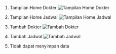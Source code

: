 1. Tampilan Home Dokter
![Tampilan Home Dokter](https://github.com/user-attachments/assets/d73dc888-10ef-49c9-8936-506b23328350)

2. Tampilan Home Jadwal
![Tampilan Home Jadwal](https://github.com/user-attachments/assets/88472d6f-0918-4698-ad4a-e16de47605df)

3. Tambah Dokter
![Tambah Dokter](https://github.com/user-attachments/assets/2162ae20-b766-40ad-b5e4-0a6ed2e9c9ea)

4. Tambah Jadwal
![Tambah Jadwal](https://github.com/user-attachments/assets/6a6cd956-afa1-4462-96d8-0990aa0208d5)

5. Tidak dapat menyimpan data
